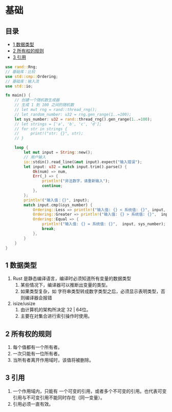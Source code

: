 # 基础

## 目录

* [1 数据类型](broken-reference)
* [2 所有权的规则](broken-reference)
* [3 引用](broken-reference)

```rust
use rand::Rng;
// 基础库：比较
use std::cmp::Ordering;
// 基础库：输入流
use std::io;

fn main() {
    // 创建一个随机数生成器
    // 生成 1 到 100 之间的随机数
    // let mut rng = rand::thread_rng();
    // let random_number: u32 = rng.gen_range(1..=100);
    let sys_number: u32 = rand::thread_rng().gen_range(1..=100);
    // let strings = ['a', 'b', 'c', 'd'];
    // for str in strings {
    //     print!("str: {}", str);
    // }

    loop {
        let mut input = String::new();
        // 用户输入
        io::stdin().read_line(&mut input).expect("输入错误");
        let input: u32 = match input.trim().parse() {
            Ok(num) => num,
            Err(_) => {
                println!("非法数字，请重新输入");
                continue;
            },
        };
        println!("输入值：{}", input);
        match input.cmp(&sys_number) {
            Ordering::Less => println!("输入值: {} < 系统值: {}", input, sys_number),
            Ordering::Greater => println!("输入值: {} > 系统值: {}",  input, sys_number),
            Ordering::Equal => {
                println!("输入值: {} = 系统值: {}",  input, sys_number);
                break;
            },
        } 
    }
}

```

## 1 数据类型

1. Rust 是静态编译语言，编译时必须知道所有变量的数据类型
   1. 某些情况下，编译器可以推断出变量的类型。
   2. 如果类型复杂，如 字符串类型转成数字类型之后，必须显示表明类型，否则编译器会报错&#x20;
2. isize/usize
   1. 由计算机的架构所决定 32 | 64位。
   2. 主要在对集合进行索引操作时使用。

## 2 所有权的规则

1. 每个值都有一个所有者。
2. 一次只能有一位所有者。
3. 当所有者离开作用域时，该值将被删除。

## 3 引用

1. 一个作用域内，只能有 一个可变的引用，或者多个不可变的引用。也代表可变引用与不可变引用不能同时存在（同一变量）。
2. 引用必须一直有效。
